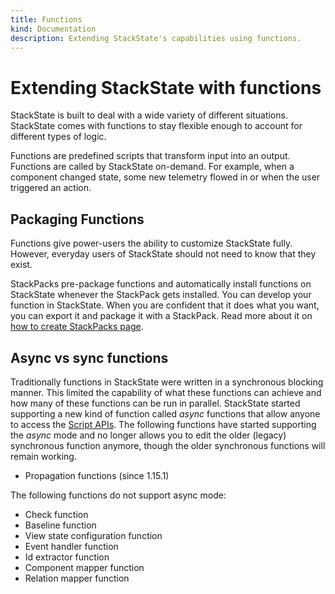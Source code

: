 ```yaml
---
title: Functions
kind: Documentation
description: Extending StackState's capabilities using functions.
---
```


# Extending StackState with functions

StackState is built to deal with a wide variety of different situations. StackState comes with functions to stay flexible enough to account for different types of logic.

Functions are predefined scripts that transform input into an output. Functions are called by StackState on-demand. For example, when a component changed state, some new telemetry flowed in or when the user triggered an action.

## Packaging Functions

Functions give power-users the ability to customize StackState fully. However, everyday users of StackState should not need to know that they exist.

StackPacks pre-package functions and automatically install functions on StackState whenever the StackPack gets installed. You can develop your function in StackState. When you are confident that it does what you want, you can export it and package it with a StackPack. Read more about it on [how to create StackPacks page](/stackpacks/about-stackpacks).

## Async vs sync functions

Traditionally functions in StackState were written in a synchronous blocking manner. This limited the capability of what these functions can achieve and how many of these functions can be run in parallel. StackState started supporting a new kind of function called _async_ functions that allow anyone to access the [Script APIs](scripting/). The following functions have started supporting the _async_ mode and no longer allows you to edit the older \(legacy\) synchronous function anymore, though the older synchronous functions will remain working.

* Propagation functions \(since 1.15.1\)

The following functions do not support async mode:

* Check function
* Baseline function
* View state configuration function
* Event handler function
* Id extractor function
* Component mapper function
* Relation mapper function
